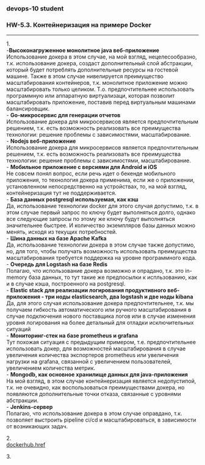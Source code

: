 ### devops-10 student

### HW-5.3. Контейнеризация на примере Docker
---
1.<br>
    -**Высоконагруженное монолитное java веб-приложение**  <br>
		 Использование докера в этом случае, на мой взгляд, нецелесообразно, т.к. использование докера, создаст дополнительный слой абстракции, который будет потреблять дополнительные ресурсы на гостевой машине. Также в этом случае нивелируется преимущество масштабирования контейнеров, т.к. монолитное приложение можно масштабировать только целиком. Т.о. предпочтительнее использовать программную или аппаратную виртуализаци, которая позволит масштабировать приложение, поставив перед виртуальным машинами балансировщик. <br>
    - **Go-микросервис для генерации отчетов**<br>
    	Использование докера для микросервисов является предпочтительным решением, т.к. есть возможность реализовать все преимущества технологии: решение проблемы с зависимостями, масштабирование.<br>
    - **Nodejs веб-приложение**<br>
    	Использование докера для микросервисов является предпочтительным решением, т.к. есть возможность реализовать все преимущества технологии: решение проблемы с зависимостями, масштабирование.<br>
    - **Мобильное приложение c версиями для Android и iOS**<br>
    	Не совсем понял вопрос, если речь идет о бекенде мобильного приложения, то технология докера применима, если же о приложении, установленном непосредственно на устройствах, то, на мой взгляд, контейнеризация тут не поддерживается.<br>
    - **База данных postgresql используемая, как кэш**<br>
    	Да, использование технологии docker для этого случая допустимо, т.к. в этом случае первый запрос по ключу будет выполняться долго, однако все следующие запросы по этому же ключу будут выполняться значительнее быстрее. И количество экземпляров базы данных можно менять, исходя из текущих потребностей.<br>
    - **Шина данных на базе Apache Kafka**<br>
    	Да, использование технологии докера в этом случае также допустимо, но, для того, чтобы получать возможность использовать преимущества масштабирования требуется поддержка на уровне программного кода.<br>
    - **Очередь для Logstash на базе Redis**<br>
    	Полагаю, что использование докера возможно и опрадано, т.к. это in-memory база данных, то тут такие же предпосылки к испльзованию, как и в случае кэша, построенного на postgresql.<br>
    - **Elastic stack для реализации логирования продуктивного веб-приложения - три ноды elasticsearch, два logstash и две ноды kibana**<br>
    	Да, для этого случая использование докера предпочтительнее, т.к. мы получаем гибкость автоматического или ручного масштабирования в случае подключения нового поставщика логов или в случае изменения уровня логирования на более детальный для отладки исключительных ситуаций<br>
    - **Мониторинг-стек на базе prometheus и grafana**<br>
    	Тут похожая ситуация с предыдущим примером, т.е. предпочтительнее использовать докер, для возможностей масштабирования в случае увеличения количества экспортеров prometheus или увеличения нагрузки на grafana, связанной с увеличением пользователей, увеличением количества метрик. <br>
    - **Mongodb, как основное хранилище данных для java-приложения**<br>
    	На мой взгляд, в этом случае контейнеризация является недопустипой, т.к. не очевидно, как воспользоваться преимуществами докера, но появляются дополнительные точки отказа, связанные с уровнями абстракции.<br>
    - **Jenkins-сервер**<br>
    	Полагаю, что использование докера в этом случае оправдано, т.к. позволяет выстроить pipeline ci/cd и масштабироваться, в зависимости от возникающих задач.<br>

2.<br>
[dockerhub.href](https://hub.docker.com/repository/docker/vinnirus/my_httpd) <br>

 3.<br>
